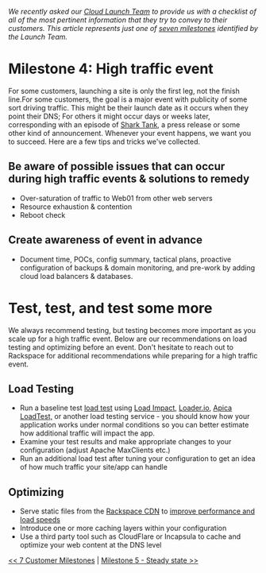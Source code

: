 *We recently asked our [Cloud Launch Team](http://www.rackspace.com/blog/an-insiders-look-at-the-cloud-launch-team/) to provide us with a checklist of all of the most pertinent information that they try to convey to their customers. This article represents just one of [seven milestones](getting_started_master_article.md) identified by the Launch Team.*

# Milestone 4:  High traffic event

For some customers, launching a site is only the first leg, not the finish line.For some customers, the goal is a major event with publicity of some sort driving traffic. This might be their launch date as it occurs when they point their DNS; For others it might occur days or weeks later, corresponding with an episode of [Shark Tank](http://www.rackspace.com/content/2015/04/20/surviving-the-shark-tank-effect-solving-for-high-traffic-events/), a press release or some other kind of announcement. Whenever your event happens, we want you to succeed. Here are a few tips and tricks we've collected.

## Be aware of possible issues that can occur during high traffic events & solutions to remedy

* Over-saturation of traffic to Web01 from other web servers
* Resource exhaustion & contention
* Reboot check

## Create awareness of event in advance

* Document time, POCs, config summary, tactical plans, proactive configuration of backups & domain monitoring, and pre-work by adding cloud load balancers & databases.

# Test, test, and test some more

We always recommend testing, but testing becomes more important as you scale up for a high traffic event. Below are our recommendations on load testing and optimizing before an event. Don't hesitate to reach out to Rackspace for additional recommendations while preparing for a high traffic event.

## Load Testing

* Run a baseline test [load test](http://www.rackspace.com/blog/load-testing-your-site-with-load-impact-google-hangout-recap/) using [Load Impact](https://loadimpact.com/), [Loader.io](http://loader.io/), [Apica LoadTest,](https://www.apicasystem.com/) or another load testing service - you should know how your application works under normal conditions so you can better estimate how additional traffic will impact the app.
* Examine your test results and make appropriate changes to your configuration (adjust Apache MaxClients etc.)
* Run an additional load test after tuning your configuration to get an idea of how much traffic your site/app can handle

## Optimizing

* Serve static files from the [Rackspace CDN](http://www.rackspace.com/cloud/cdn-content-delivery-network) to [improve performance and load speeds](https://youtu.be/XVH7uVHBiE8)
* Introduce one or more caching layers within your configuration
* Use a third party tool such as CloudFlare or Incapsula to cache and optimize your web content at the DNS level


[<< 7 Customer Milestones](getting_started_master_article.md) | [Milestone 5 - Steady state >>](GettingStarted_5.md)
